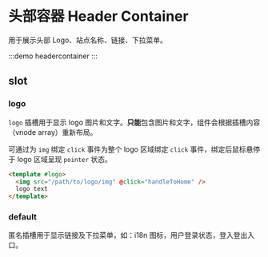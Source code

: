 # 头部容器 Header Container
用于展示头部 Logo、站点名称、链接、下拉菜单。

:::demo headercontainer
:::

## slot
### logo
`logo` 插槽用于显示 logo 图片和文字。**只能**包含图片和文字，组件会根据插槽内容（vnode array）重新布局。

可通过为 `img` 绑定 `click` 事件为整个 logo 区域绑定 `click` 事件，绑定后鼠标悬停于 logo 区域呈现 `pointer` 状态。
```html
<template #logo>
  <img src="/path/to/logo/img" @click="handleToHome" />
  logo text
</template>
```
### default
匿名插槽用于显示链接及下拉菜单，如：i18n 图标，用户登录状态，登入登出入口。